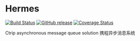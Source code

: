 # Hermes 
[![Build Status](https://travis-ci.org/ctripcorp/hermes.svg?branch=master)](https://travis-ci.org/ctripcorp/hermes)
[![GitHub release](https://img.shields.io/github/release/ctripcorp/hermes.svg)](https://github.com/ctripcorp/hermes/releases)
[![Coverage Status](https://coveralls.io/repos/ctripcorp/hermes/badge.svg?branch=master&service=github)](https://coveralls.io/github/ctripcorp/hermes?branch=master)


Ctrip asynchronous message queue solution
携程异步消息系统
